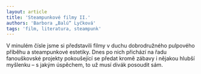 ```yaml
---
layout: article
title: 'Steampunkové filmy II.'
authors: 'Barbora „Balú“ Lyčková'
tags: 'film, literatura, steampunk'
---
```


V minulém čísle jsme si představili filmy v duchu
dobrodružného pulpového příběhu a steampunkové
estetiky. Dnes po nich přichází na řadu
fanouškovské projekty pokoušející se předat
kromě zábavy i nějakou hlubší myšlenku – s jakým
úspěchem, to už musí divák posoudit sám.
